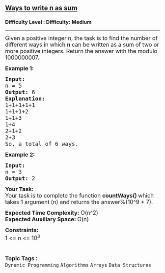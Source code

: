 <h2><a href="https://www.geeksforgeeks.org/problems/ways-to-write-n-as-sum-1587115621/1">Ways to write n as sum</a></h2><h3>Difficulty Level : Difficulty: Medium</h3><hr><div class="problems_problem_content__Xm_eO"><p><span style="font-size: 18px;">Given a positive integer n, the task is to find the number of different ways in which <strong>n </strong>can be written as a sum of two or more positive integers. Return the answer with the modulo </span><span style="font-size: 18px;">1000000007.</span></p>
<p><span style="font-size: 18px;"><strong>Example 1:</strong></span></p>
<pre><span style="font-size: 18px;"><strong>Input:
</strong>n = 5
<strong>Output: </strong>6<strong>
Explanation: </strong>
1+1+1+1+1
1+1+1+2
1+1+3
1+4
2+1+2
2+3
So, a total of 6 ways.</span>
</pre>
<p><span style="font-size: 18px;"><strong>Example 2:</strong></span></p>
<pre><span style="font-size: 18px;"><strong>Input:
</strong>n = 3
<strong>Output: </strong>2
</span></pre>
<p><span style="font-size: 18px;"><strong>Your Task:</strong><br>Your task is to complete the function <strong>countWays()&nbsp;</strong>which takes 1 argument (n) and returns the answer%(10^9 + 7).</span></p>
<p><span style="font-size: 18px;"><strong>Expected Time Complexity: </strong>O(n^2)<br><strong>Expected Auxiliary Space: </strong>O(n)<br></span></p>
<p><span style="font-size: 18px;"><strong>Constraints:</strong><br>1 &lt;= n &lt;= 10<sup>3</sup></span></p></div><br><p><span style=font-size:18px><strong>Topic Tags : </strong><br><code>Dynamic Programming</code>&nbsp;<code>Algorithms</code>&nbsp;<code>Arrays</code>&nbsp;<code>Data Structures</code>&nbsp;